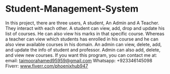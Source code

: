 # Student-Management-System
In this project, there are three users, A student, An Admin and A Teacher. They interact with each other. A student can view, add, drop and update his list of courses. He can also view his marks in that specific course. Whereas a teacher can view which students has enrolled in his course and he can also view available courses in his domain. An admin can view, delete, add, and update the info of student and professor. Admin can also add, delete, and view new courses.
If you want this program, you can contact me at:
email: taimoorahamed95959@gmail.com 
Whatsapp: +923346145098
Fiverr:  www.fiverr.com/phoenixhub947
